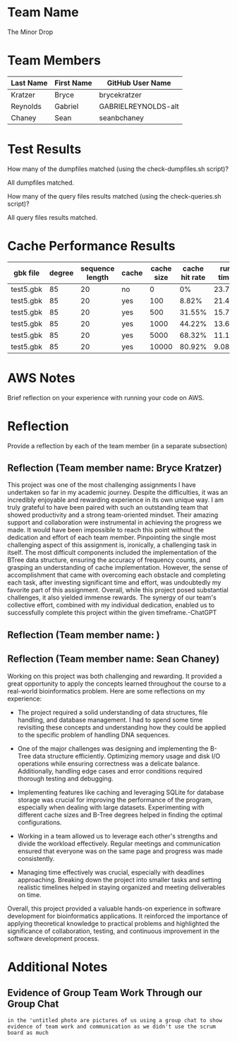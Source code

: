 # Team Name

The Minor Drop

# Team Members

Last Name       | First Name      | GitHub User Name
--------------- | --------------- | --------------------
Kratzer         | Bryce           | brycekratzer
Reynolds        | Gabriel         | GABRIELREYNOLDS-alt
Chaney          | Sean            | seanbchaney

# Test Results

How many of the dumpfiles matched (using the check-dumpfiles.sh script)?

All dumpfiles matched.

How many of the query files results matched (using the check-queries.sh script)?

All query files results matched.

# Cache Performance Results

| gbk file | degree | sequence length | cache | cache size | cache hit rate | run time |
| -------- | ------ | --------------- | ----- | ---------- | -------------- | -------- |
| test5.gbk|  85    |     20          |  no   |    0       |      0%        |  23.78s  |
| test5.gbk|  85    |     20          |  yes  |    100     |      8.82%     |  21.47s  |
| test5.gbk|  85    |     20          |  yes  |    500     |      31.55%    |  15.75s  |
| test5.gbk|  85    |     20          |  yes  |    1000    |      44.22%    |  13.62s  |
| test5.gbk|  85    |     20          |  yes  |    5000    |      68.32%    |  11.10s  |
| test5.gbk|  85    |     20          |  yes  |    10000   |      80.92%    |   9.08s  |


# AWS Notes
Brief reflection on your experience with running your code on AWS.

# Reflection

Provide a reflection by each of the team member (in a separate subsection)

## Reflection (Team member name: Bryce Kratzer)

This project was one of the most challenging assignments I have undertaken so far in my academic journey. Despite the difficulties, it was an incredibly enjoyable and rewarding experience in its own unique way.
I am truly grateful to have been paired with such an outstanding team that showed productivity and a strong team-oriented mindset. Their amazing support and collaboration were instrumental in achieving the progress we made. It would have been impossible to reach this point without the dedication and effort of each team member. Pinpointing the single most challenging aspect of this assignment is, ironically, a challenging task in itself. The most difficult components included the implementation of the BTree data structure, ensuring the accuracy of frequency counts, and grasping an understanding of cache implementation. However, the sense of accomplishment that came with overcoming each obstacle and completing each task, after investing significant time and effort, was undoubtedly my favorite part of this assignment. Overall, while this project posed substantial challenges, it also yielded immense rewards. The synergy of our team's collective effort, combined with my individual dedication, enabled us to successfully complete this project within the given timeframe.-ChatGPT

## Reflection (Team member name: )
## Reflection (Team member name: Sean Chaney)

Working on this project was both challenging and rewarding. It provided a great opportunity to apply the concepts learned throughout the course to a real-world bioinformatics problem. Here are some reflections on my experience:

- The project required a solid understanding of data structures, file handling, and database management. I had to spend some time revisiting these concepts and understanding how they could be applied to the specific problem of handling DNA sequences.

- One of the major challenges was designing and implementing the B-Tree data structure efficiently. Optimizing memory usage and disk I/O operations while ensuring correctness was a delicate balance. Additionally, handling edge cases and error conditions required thorough testing and debugging.

- Implementing features like caching and leveraging SQLite for database storage was crucial for improving the performance of the program, especially when dealing with large datasets. Experimenting with different cache sizes and B-Tree degrees helped in finding the optimal configurations.

- Working in a team allowed us to leverage each other's strengths and divide the workload effectively. Regular meetings and communication ensured that everyone was on the same page and progress was made consistently.

- Managing time effectively was crucial, especially with deadlines approaching. Breaking down the project into smaller tasks and setting realistic timelines helped in staying organized and meeting deliverables on time.

Overall, this project provided a valuable hands-on experience in software development for bioinformatics applications. It reinforced the importance of applying theoretical knowledge to practical problems and highlighted the significance of collaboration, testing, and continuous improvement in the software development process.

# Additional Notes
## Evidence of Group Team Work Through our Group Chat
    in the 'untitled photo are pictures of us using a group chat to show evidence of team work and communication as we didn't use the scrum board as much


